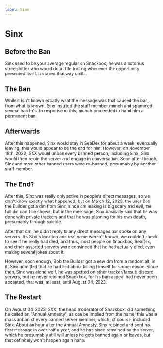 ```yaml
---
label: Sinx
---
```


# Sinx

## Before the Ban

Sinx used to be your average regular on Snackbox, he was a notorius streetshitter who would do a little trolling whenever the opportunity presented itself. It stayed that way until...

## The Ban

While it isn't known excatly what the message was that caused the ban, from what is known, Sinx insulted the staff member munch and spammed several hard-r's. In response to this, munch proceeded to hand him a permanent ban.

## Afterwards

After this happened, Sinx would stay in SeaDex for about a week, eventually leaving, this would appear to be the end for him. However, on November 18th, 2022, SXX would unban every banned person, including Sinx, Sinx would then rejoin the server and engage in conversation. Soon after though, SInx and most other banned users were re-banned, presumably by another staff member.

## The End?

After this, Sinx was really only active in people's direct messages, so we don't know exactly what happened, but on March 12, 2023, the user Bob the Builder got a dm from Sinx, since dm leaking is big scary and evil, the full dm can't be shown, but in the messsage, Sinx basically said that he was done with private trackers and that he was planning for his own death, presumably through suicide.

After that dm, he didn't reply to any direct messages nor spoke on any servers. As Sinx's location and real name weren't known, we couldn't check to see if he really had died, and thus, most people on Snackbox, SeaDex, and other assorted servers were convinced that he had actually died, even making several jokes about it.

However, soon enough, Bob the Builder got a new dm from a random alt, in it, Sinx admitted that he had lied about killing himself for some reason. Since then, Sinx was alone wolf, he was spotted on other tracker/fansub discord servers, but he never rejoined Snackbox, for his ban appeal had never been accepted, that was, at least, until August 04, 2023.

## The Restart

On August 04, 2023, SXX, the head moderator of Snackbox, did something he called an "Annual Amnesty", as can be implied from the name, this was a mass unban of every banned server member, which, of course, included Sinx. About an hour after the Annual Amnesty, Sinx rejoined and sent his first message in over half a year, and he has since remained on the server, which he presumably still will unless he gets banned again or leaves, but that definitely won't happen again haha.
